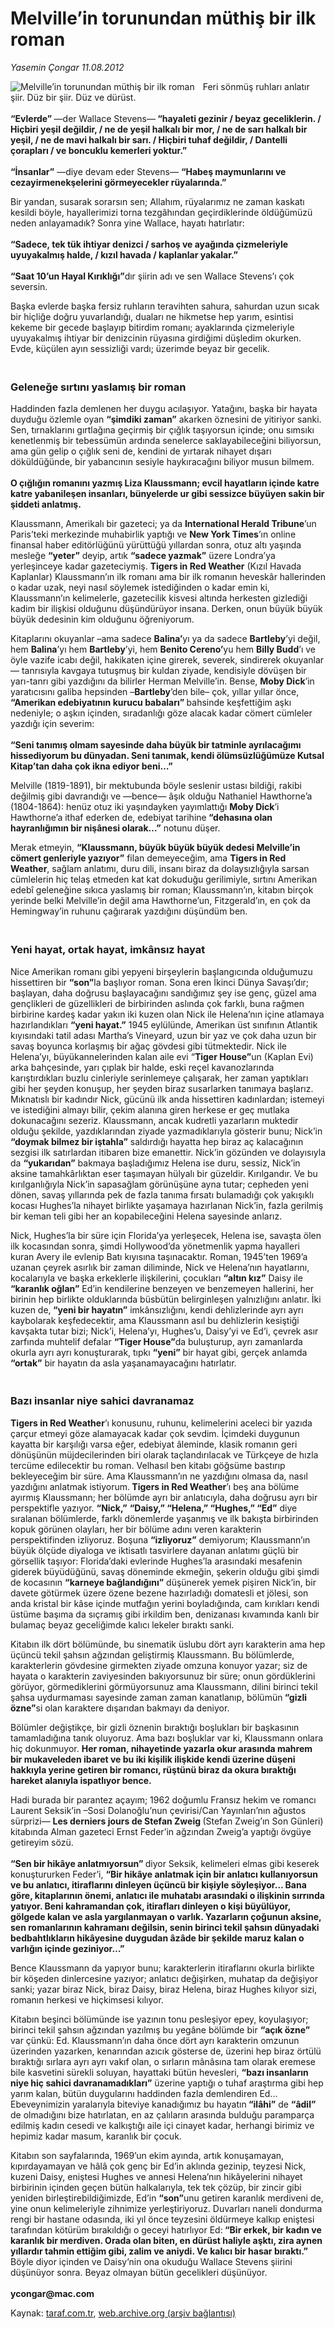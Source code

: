 # Melville’in torunundan müthiş bir ilk roman

*Yasemin Çongar 11.08.2012*

<div class="yazi"><img align="left" alt="Melville’in torunundan müthiş bir ilk roman" border="0" src="http://www.taraf.com.tr/fotoraflar/makaleler/melville-in-torunundan-muthis-bir-ilk-roman_1593_orijinal.jpg" style="border-right-width:10px; border-color:#FFFFFF"/><p>Feri sönmüş ruhları anlatır şiir. Düz bir şiir. Düz ve dürüst.<br/><br/><strong>“Evlerde” </strong>—der Wallace Stevens—<strong> “hayaleti gezinir / beyaz geceliklerin. / Hiçbiri yeşil değildir, / ne de yeşil halkalı bir mor, / ne de sarı halkalı bir yeşil, / ne de mavi halkalı bir sarı. / Hiçbiri tuhaf değildir, / Dantelli çorapları / ve boncuklu kemerleri yoktur.”<br/><br/></strong><strong>“İnsanlar”</strong> —diye devam eder Stevens— <strong>“Habeş maymunlarını ve cezayirmenekşelerini görmeyecekler rüyalarında.”</strong></p>
<p>Bir yandan, susarak sorarsın sen; Allahım, rüyalarımız ne zaman kaskatı kesildi böyle, hayallerimizi torna tezgâhından geçirdiklerinde öldüğümüzü neden anlayamadık? Sonra yine Wallace, hayatı hatırlatır:<br/><br/><strong>“Sadece, tek tük ihtiyar denizci / sarhoş ve ayağında çizmeleriyle uyuyakalmış halde, / kızıl havada / kaplanlar yakalar.”<br/><br/></strong><strong>“Saat 10’un Hayal Kırıklığı”</strong>dır şiirin adı ve sen Wallace Stevens’ı çok seversin.</p>
<p>Başka evlerde başka fersiz ruhların teravihten sahura, sahurdan uzun sıcak bir hiçliğe doğru yuvarlandığı, duaları ne hikmetse hep yarım, esintisi kekeme bir gecede başlayıp bitirdim romanı; ayaklarında çizmeleriyle uyuyakalmış ihtiyar bir denizcinin rüyasına girdiğimi düşledim okurken. Evde, küçülen ayın sessizliği vardı; üzerimde beyaz bir gecelik.<br/></p>
<h3><br/>Geleneğe sırtını yaslamış bir roman</h3>
<p>Haddinden fazla demlenen her duygu acılaşıyor. Yatağını, başka bir hayata duyduğu özlemle oyan <strong>“şimdiki zaman”</strong> akarken öznesini de yitiriyor sanki. Sen, tırnaklarını gırtlağına geçirmiş bir çığlık taşıyorsun içinde; onu sımsıkı kenetlenmiş bir tebessümün ardında senelerce saklayabileceğini biliyorsun, ama gün gelip o çığlık seni de, kendini de yırtarak nihayet dışarı döküldüğünde, bir yabancının sesiyle haykıracağını biliyor musun bilmem.<br/><br/><strong>O çığlığın romanını yazmış Liza Klaussmann; evcil hayatların içinde katre katre yabanileşen insanları, bünyelerde ur gibi sessizce büyüyen sakin bir şiddeti anlatmış.</strong></p>
<p>Klaussmann, Amerikalı bir gazeteci; ya da <strong>International Herald Tribune</strong>’un Paris’teki merkezinde muhabirlik yaptığı ve <strong>New York Times</strong>’ın online finansal haber editörlüğünü yürüttüğü yıllardan sonra, otuz altı yaşında mesleğe <strong>“yeter”</strong> deyip, artık <strong>“sadece yazmak”</strong> üzere Londra’ya yerleşinceye kadar gazeteciymiş. <strong>Tigers in Red Weather</strong> (Kızıl Havada Kaplanlar) Klaussmann’ın ilk romanı ama bir ilk romanın heveskâr hallerinden o kadar uzak, neyi nasıl söylemek istediğinden o kadar emin ki, Klaussmann’ın kelimelerle, gazetecilik kisvesi altında herkesten gizlediği kadim bir ilişkisi olduğunu düşündürüyor insana. Derken, onun büyük büyük büyük dedesinin kim olduğunu öğreniyorum.</p>
<p>Kitaplarını okuyanlar –ama sadece <strong>Balina’</strong>yı ya da sadece <strong>Bartleby</strong>’yi değil, hem <strong>Balina</strong>’yı hem <strong>Bartleby</strong>’yi, hem <strong>Benito Cereno’</strong>yu hem <strong>Billy Budd</strong>’ı ve öyle vazife icabı değil, hakikaten içine girerek, severek, sindirerek okuyanlar— tanrısıyla kavgaya tutuşmuş bir kuldan ziyade, kendisiyle dövüşen bir yarı-tanrı gibi yazdığını da bilirler Herman Melville’in. Bense, <strong>Moby Dick</strong>’in yaratıcısını galiba hepsinden –<strong>Bartleby</strong>’den bile– çok, yıllar yıllar önce,<strong> “Amerikan edebiyatının kurucu babaları” </strong>bahsinde keşfettiğim aşkı nedeniyle; o aşkın içinden, sıradanlığı göze alacak kadar cömert cümleler yazdığı için severim:<br/><br/><strong>“Seni tanımış olmam sayesinde daha büyük bir tatminle ayrılacağımı hissediyorum bu dünyadan. Seni tanımak, kendi ölümsüzlüğümüze Kutsal Kitap’tan daha çok ikna ediyor beni…”</strong></p>
<p>Melville (1819-1891), bir mektubunda böyle seslenir ustası bildiği, rakibi değilmiş gibi davrandığı ve —bence— âşık olduğu Nathaniel Hawthorne’a (1804-1864): henüz otuz iki yaşındayken yayımlattığı <strong>Moby Dick</strong>’i Hawthorne’a ithaf ederken de, edebiyat tarihine<strong> “dehasına olan hayranlığımın bir nişânesi olarak…”</strong> notunu düşer.</p>
<p>Merak etmeyin, <strong>“Klaussmann, büyük büyük büyük dedesi Melville’in cömert genleriyle yazıyor”</strong> filan demeyeceğim, ama <strong>Tigers in Red Weather</strong>, sağlam anlatımı, duru dili, insanı biraz da dolaysızlığıyla sarsan cümlelerin hiç telaş etmeden kat kat dokuduğu gerilimiyle, sırtını Amerikan edebî geleneğine sıkıca yaslamış bir roman; Klaussmann’ın, kitabın birçok yerinde belki Melville’in değil ama Hawthorne’un, Fitzgerald’ın, en çok da Hemingway’in ruhunu çağırarak yazdığını düşündüm ben.<br/></p>
<h3><br/>Yeni hayat, ortak hayat, imkânsız hayat</h3>
<p>Nice Amerikan romanı gibi yepyeni birşeylerin başlangıcında olduğumuzu hissettiren bir <strong>“son”</strong>la başlıyor roman. Sona eren İkinci Dünya Savaşı’dır; başlayan, daha doğrusu başlayacağını sandığımız şey ise genç, güzel ama gençlikleri de güzellikleri de birbirinden aslında çok farklı, buna rağmen birbirine kardeş kadar yakın iki kuzen olan Nick ile Helena’nın içine atlamaya hazırlandıkları <strong>“yeni hayat.”</strong> 1945 eylülünde, Amerikan üst sınıfının Atlantik kıyısındaki tatil adası Martha’s Vineyard, uzun bir yaz ve çok daha uzun bir savaş boyunca korlaşmış bir ağaç gövdesi gibi tütmektedir. Nick ile Helena’yı, büyükannelerinden kalan aile evi “<strong>Tiger House”</strong>un (Kaplan Evi) arka bahçesinde, yarı çıplak bir halde, eski reçel kavanozlarında karıştırdıkları buzlu cinleriyle serinlemeye çalışarak, her zaman yaptıkları gibi her şeyden konuşup, her şeyden biraz susarlarken tanımaya başlarız. Mıknatıslı bir kadındır Nick, gücünü ilk anda hissettiren kadınlardan; istemeyi ve istediğini almayı bilir, çekim alanına giren herkese er geç mutlaka dokunacağını sezeriz. Klaussmann, ancak kudretli yazarların muktedir olduğu şekilde, yazdıklarından ziyade yazmadıklarıyla gösterir bunu; Nick’in <strong>“doymak bilmez bir iştahla”</strong> saldırdığı hayatta hep biraz aç kalacağının sezgisi ilk satırlardan itibaren bize emanettir. Nick’in gözünden ve dolayısıyla da <strong>“yukarıdan”</strong> bakmaya başladığımız Helena ise duru, sessiz, Nick’in aksine tamahkârlıktan eser taşımayan hülyalı bir güzeldir. Kırılgandır. Ve bu kırılganlığıyla Nick’in sapasağlam görünüşüne ayna tutar; cepheden yeni dönen, savaş yıllarında pek de fazla tanıma fırsatı bulamadığı çok yakışıklı kocası Hughes’la nihayet birlikte yaşamaya hazırlanan Nick’in, fazla gerilmiş bir keman teli gibi her an kopabileceğini Helena sayesinde anlarız.</p>
<p>Nick, Hughes’la bir süre için Florida’ya yerleşecek, Helena ise, savaşta ölen ilk kocasından sonra, şimdi Hollywood’da yönetmenlik yapma hayalleri kuran Avery ile evlenip Batı kıyısına taşınacaktır. Roman, 1945’ten 1969’a uzanan çeyrek asırlık bir zaman diliminde, Nick ve Helena’nın hayatlarını, kocalarıyla ve başka erkeklerle ilişkilerini, çocukları <strong>“altın kız”</strong> Daisy ile <strong>“karanlık oğlan”</strong> Ed’in kendilerine benzeyen ve benzemeyen hallerini, her birinin hep birlikte olduklarında büsbütün belirginleşen yalnızlığını anlatır. İki kuzen de,<strong> “yeni bir hayatın”</strong> imkânsızlığını, kendi dehlizlerinde ayrı ayrı kaybolarak keşfedecektir, ama Klaussmann asıl bu dehlizlerin kesiştiği kavşakta tutar bizi; Nick’i, Helena’yı, Hughes’u, Daisy’yi ve Ed’i, çevrek asır zarfında muhtelif defalar <strong>“Tiger House”</strong>da buluşturup, ayrı zamanlarda okurla ayrı ayrı konuşturarak, tıpkı <strong>“yeni”</strong> bir hayat gibi, gerçek anlamda<strong> “ortak”</strong> bir hayatın da asla yaşanamayacağını hatırlatır.<br/></p>
<h3><br/>Bazı insanlar niye sahici davranamaz</h3>
<p><strong>Tigers in Red Weather</strong>’ı konusunu, ruhunu, kelimelerini aceleci bir yazıda çarçur etmeyi göze alamayacak kadar çok sevdim. İçimdeki duygunun kayatta bir karşılığı varsa eğer, edebiyat âleminde, klasik romanın geri dönüşünün müjdecilerinden biri olarak taçlandırılacak ve Türkçeye de hızla tercüme edilecektir bu roman. Velhasıl ben kitabı göğsüme bastırıp bekleyeceğim bir süre. Ama Klaussmann’ın ne yazdığını olmasa da, nasıl yazdığını anlatmak istiyorum.<strong> Tigers in Red Weather</strong>’ı beş ana bölüme ayırmış Klaussmann; her bölümde ayrı bir anlatıcıyla, daha doğrusu ayrı bir perspektifle yazıyor. <strong>“Nick,”</strong> <strong>“Daisy,” “Helena,” “Hughes,” “Ed”</strong> diye sıralanan bölümlerde, farklı dönemlerde yaşanmış ve ilk bakışta birbirinden kopuk görünen olayları, her bir bölüme adını veren karakterin perspektifinden izliyoruz. Boşuna <strong>“izliyoruz”</strong> demiyorum; Klaussmann’ın büyük ölçüde diyaloga ve iktisatlı tasvirlere dayanan anlatımı güçlü bir görsellik taşıyor: Florida’daki evlerinde Hughes’la arasındaki mesafenin giderek büyüdüğünü, savaş döneminde ekmeğin, şekerin olduğu gibi şimdi de kocasının <strong>“karneye bağlandığını”</strong> düşünerek yemek pişiren Nick’in, bir davete götürmek üzere özene bezene hazırladığı domatesli et jölesi, son anda kristal bir kâse içinde mutfağın yerini boyladığında, cam kırıkları kendi üstüme başıma da sıçramış gibi irkildim ben, denizanası kıvamında kanlı bir bulamaç beyaz geceliğimde kalıcı lekeler bıraktı sanki.</p>
<p>Kitabın ilk dört bölümünde, bu sinematik üslubu dört ayrı karakterin ama hep üçüncü tekil şahsın ağzından geliştirmiş Klaussmann. Bu bölümlerde, karakterlerin gövdesine girmekten ziyade omzuna konuyor yazar; siz de hayata o karakterin zaviyesinden bakıyorsunuz bir süre; onun gördüklerini görüyor, görmediklerini görmüyorsunuz ama Klaussmann, dilini birinci tekil şahsa uydurmaması sayesinde zaman zaman kanatlanıp, bölümün<strong> “gizli özne”</strong>si olan karaktere dışarıdan bakmayı da deniyor.</p>
<p>Bölümler değiştikçe, bir gizli öznenin bıraktığı boşlukları bir başkasının tamamladığına tanık oluyoruz. Ama bazı boşluklar var ki, Klaussmann onlara hiç dokunmuyor. <strong>Her roman, nihayetinde yazarla okur arasında mahrem bir mukaveleden ibaret ve bu iki kişilik ilişkide kendi üzerine düşeni hakkıyla yerine getiren bir romancı, rüştünü biraz da okura bıraktığı hareket alanıyla ispatlıyor bence.</strong></p>
<p>Hadi burada bir parantez açayım; 1962 doğumlu Fransız hekim ve romancı Laurent Seksik’in –Sosi Dolanoğlu’nun çevirisi/Can Yayınları’nın ağustos sürprizi— <strong>Les derniers jours de Stefan Zweig </strong>(Stefan Zweig’ın Son Günleri) kitabında Alman gazeteci Ernst Feder’in ağzından Zweig’a yaptığı övgüye getireyim sözü.<br/><br/><strong>“Sen bir hikâye anlatmıyorsun” </strong>diyor Seksik, kelimeleri elmas gibi keserek konuştururken Feder’i, <strong>“Bir hikâye anlatmak için bir anlatıcı kullanıyorsun ve bu anlatıcı, itiraflarını dinleyen üçüncü bir kişiyle söyleşiyor… Bana göre, kitaplarının önemi, anlatıcı ile muhatabı arasındaki o ilişkinin sırrında yatıyor. Beni kahramandan çok, itirafları dinleyen o kişi büyülüyor, gölgede kalan ve asla yargılanmayan o varlık. Yazarların çoğunun aksine, sen romanlarının kahramanı değilsin, senin birinci tekil şahsın dünyadaki bedbahtlıkların hikâyesine duygudan âzâde bir şekilde maruz kalan o varlığın içinde geziniyor…”</strong></p>
<p>Bence Klaussmann da yapıyor bunu; karakterlerin itiraflarını okurla birlikte bir köşeden dinlercesine yazıyor; anlatıcı değişirken, muhatap da değişiyor sanki; yazar biraz Nick, biraz Daisy, biraz Helena, biraz Hughes kılıyor sizi, romanın herkesi ve hiçkimsesi kılıyor.</p>
<p>Kitabın beşinci bölümünde ise yazının tonu pesleşiyor epey, koyulaşıyor; birinci tekil şahsın ağzından yazılmış bu yegâne bölümde bir <strong>“açık özne”</strong> var çünkü: Ed. Klaussmann’ın daha önce dört ayrı karakterin omzunun üzerinden yazarken, kenarından azıcık gösterse de, üzerini hep biraz örtülü bıraktığı sırlara ayrı ayrı vakıf olan, o sırların mânâsına tam olarak eremese bile kasvetini sürekli soluyan, hayattaki bütün hevesleri, <strong>“bazı insanların niye hiç sahici davranamadıkları”</strong> üzerine yaptığı o tuhaf araştırma gibi hep yarım kalan, bütün duygularını haddinden fazla demlendiren Ed… Ebeveynimizin yaralarıyla biteviye kanadığımız bu hayatın<strong> “ilâhi”</strong> de <strong>“âdil”</strong> de olmadığını bize hatırlatan, en az çalıların arasında bulduğu paramparça edilmiş kadın cesedi ve kalkıştığı aile içi cinayet kadar, herhangi birimiz ve hepimiz kadar masum, karanlık bir çocuk.</p>
<p>Kitabın son sayfalarında, 1969’un ekim ayında, artık konuşamayan, kıpırdayamayan ve hâlâ çok genç bir Ed’in aklında gezinip, teyzesi Nick, kuzeni Daisy, eniştesi Hughes ve annesi Helena’nın hikâyelerini nihayet birbirinin içinden geçen bütün halkalarıyla, tek tek çözüp, bir zincir gibi yeniden birleştirebildiğimizde, Ed’in <strong>“son”</strong>unu getiren karanlık merdiveni de, yine onun kelimeleriyle zihnimize yerleştiriyoruz. Duvarları naneli dondurma rengi bir hastane odasında, iki yıl önce teyzesini öldürmeye kalkıp eniştesi tarafından kötürüm bırakıldığı o geceyi hatırlıyor Ed:<strong> “Bir erkek, bir kadın ve karanlık bir merdiven. Orada olan biten, en dürüst haliyle aşktı, zira aynen yıllardır tahmin ettiğim gibi, zalim ve aniydi. Ve kalıcı bir hasar bıraktı.”</strong> Böyle diyor içinden ve Daisy’nin ona okuduğu Wallace Stevens şiirini düşünüyor sonra. Beyaz olmayan bütün gecelikleri düşünüyor.<br/><br/><strong>ycongar@mac.com</strong></p>
</div>

Kaynak: [taraf.com.tr](http://www.taraf.com.tr/yasemin-congar/makale-melville-in-torunundan-muthis-bir-ilk-roman.htm), [web.archive.org (arşiv bağlantısı)](http://web.archive.org/web/20130709060249/http://www.taraf.com.tr/yasemin-congar/makale-melville-in-torunundan-muthis-bir-ilk-roman.htm)

